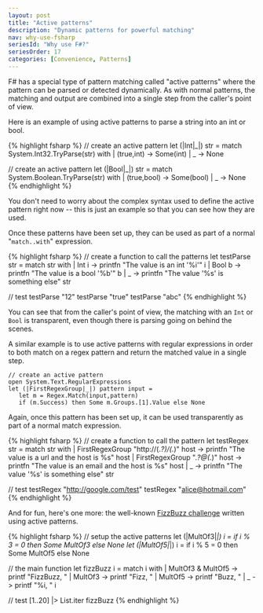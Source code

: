 ```yaml
---
layout: post
title: "Active patterns"
description: "Dynamic patterns for powerful matching"
nav: why-use-fsharp
seriesId: "Why use F#?"
seriesOrder: 17
categories: [Convenience, Patterns]
---
```


F# has a special type of pattern matching called "active patterns" where the pattern can be parsed or detected dynamically. As with normal patterns, the matching and output are combined into a single step from the caller's point of view.

Here is an example of using active patterns to parse a string into an int or bool. 

{% highlight fsharp %}
// create an active pattern
let (|Int|_|) str =
   match System.Int32.TryParse(str) with
   | (true,int) -> Some(int)
   | _ -> None

// create an active pattern
let (|Bool|_|) str =
   match System.Boolean.TryParse(str) with
   | (true,bool) -> Some(bool)
   | _ -> None
{% endhighlight  %}   

<div class="alert alert-info">   
You don't need to worry about the complex syntax used to define the active pattern right now -- this is just an example so that you can see how they are used.
</div>

Once these patterns have been set up, they can be used as part of a normal "`match..with`" expression.

{% highlight fsharp %}
// create a function to call the patterns
let testParse str = 
    match str with
    | Int i -> printfn "The value is an int '%i'" i
    | Bool b -> printfn "The value is a bool '%b'" b
    | _ -> printfn "The value '%s' is something else" str

// test
testParse "12"
testParse "true"
testParse "abc"
{% endhighlight  %}

You can see that from the caller's point of view, the matching with an `Int` or `Bool` is transparent, even though there is parsing going on behind the scenes.

A similar example is to use active patterns with regular expressions in order to both match on a regex pattern and return the matched value in a single step.

<div class="highlight"><pre><code class="fsharp"><span class="c1">// create an active pattern</span>
<span class="k">open</span> <span class="nn">System</span><span class="p">.</span><span class="nn">Text</span><span class="p">.</span><span class="nc">RegularExpressions</span>
<span class="k">let</span> <span class="o">(|</span><span class="nc">FirstRegexGroup</span><span class="o">|_|)</span> <span class="n">pattern</span> <span class="n">input</span> <span class="o">=</span>
   <span class="k">let</span> <span class="n">m</span> <span class="o">=</span> <span class="nn">Regex</span><span class="p">.</span><span class="nc">Match</span><span class="o">(</span><span class="n">input</span><span class="o">,</span><span class="n">pattern</span><span class="o">)</span> 
   <span class="k">if</span> <span class="o">(</span><span class="n">m</span><span class="o">.</span><span class="nc">Success</span><span class="o">)</span> <span class="k">then</span> <span class="nc">Some</span> <span class="n">m</span><span class="o">.</span><span class="nn">Groups</span><span class="p">.</span><span >[1]</span><span class="p">.</span><span class="nc">Value</span> <span class="k">else</span> <span class="nc">None</span>  <span class="c1"></span>
</code></pre>
</div>
   
Again, once this pattern has been set up, it can be used transparently as part of a normal match expression.

{% highlight fsharp %}
// create a function to call the pattern
let testRegex str = 
    match str with
    | FirstRegexGroup "http://(.*?)/(.*)" host -> 
           printfn "The value is a url and the host is %s" host
    | FirstRegexGroup ".*?@(.*)" host -> 
           printfn "The value is an email and the host is %s" host
    | _ -> printfn "The value '%s' is something else" str
   
// test
testRegex "http://google.com/test"
testRegex "alice@hotmail.com"
{% endhighlight  %}

And for fun, here's one more: the well-known [FizzBuzz challenge](http://www.codinghorror.com/blog/2007/02/why-cant-programmers-program.html) written using active patterns.

{% highlight fsharp %}
// setup the active patterns
let (|MultOf3|_|) i = if i % 3 = 0 then Some MultOf3 else None
let (|MultOf5|_|) i = if i % 5 = 0 then Some MultOf5 else None

// the main function
let fizzBuzz i = 
  match i with
  | MultOf3 & MultOf5 -> printf "FizzBuzz, " 
  | MultOf3 -> printf "Fizz, " 
  | MultOf5 -> printf "Buzz, " 
  | _ -> printf "%i, " i
  
// test
[1..20] |> List.iter fizzBuzz 
{% endhighlight  %}
